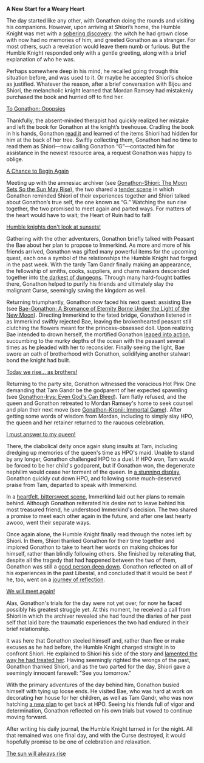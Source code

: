 **A New Start for a Weary Heart**

The day started like any other, with Gonathon doing the rounds and visiting his companions. However, upon arriving at Shiori’s home, the Humble Knight was met with a [sobering discovery](https://youtu.be/rDdbFYqcAyI?t=482): the witch he had grown close with now had no memories of him, and greeted Gonathon as a stranger. For most others, such a revelation would leave them numb or furious. But the Humble Knight responded only with a gentle greeting, along with a brief explanation of who he was.

Perhaps somewhere deep in his mind, he recalled going through this situation before, and was used to it. Or maybe he accepted Shiori’s choice as justified. Whatever the reason, after a brief conversation with Bijou and Shiori, the melancholic knight learned that Mordan Ramsey had mistakenly purchased the book and hurried off to find her.

[To Gonathon: Ooopsies](#embed:https://www.youtube.com/watch?v=rDdbFYqcAyI&t=1177s)

Thankfully, the absent-minded therapist had quickly realized her mistake and left the book for Gonathon at the knight’s treehouse. Cradling the book in his hands, Gonathon [read it](https://youtu.be/rDdbFYqcAyI?t=1555) and learned of the items Shiori had hidden for him at the back of her tree. Swiftly collecting them, Gonathon had no time to read them as Shiori—now calling Gonathon “G”—contacted him for assistance in the newest resource area, a request Gonathon was happy to oblige.

[A Chance to Begin Again](#embed:https://youtu.be/rDdbFYqcAyI?t=1775)

Meeting up with the amnesiac archiver (see [Gonathon-Shiori: The Moon Sets So the Sun May Rise](#edge:gigi-shiori)), the two shared a [tender scene](https://youtu.be/rDdbFYqcAyI?t=2130) in which Gonathon reminded Shiori of their experiences together and Shiori talked about Gonathon’s true self, the one known as “G.” Watching the sun rise together, the two promised to meet again and parted ways. For matters of the heart would have to wait; the Heart of Ruin had to fall!

[Humble knights don't look at sunsets!](#embed:https://youtu.be/rDdbFYqcAyI?t=2901)

Gathering with the other adventurers, Gonathon briefly talked with Peasant the Bae about her plan to propose to Immerkind. As more and more of his friends arrived, Gonathon was gifted many powerful items for the upcoming quest, each one a symbol of the relationships the Humble Knight had forged in the past week. With the tardy Tam Gandr finally making an appearance, the fellowship of smiths, cooks, suppliers, and charm makers descended together into [the darkest of dungeons](https://youtu.be/rDdbFYqcAyI?t=4912). Through many hard-fought battles there, Gonathon helped to purify his friends and ultimately slay the malignant Curse, seemingly saving the kingdom as well.

Returning triumphantly, Gonathon now faced his next quest: assisting Bae (see [Bae-Gonathon: A Bromance of Eternity Borne Under the Light of the New Moon](#edge:bae-gigi)). Directing Immerkind to the fated bridge, Gonathon listened in as Immerkind swiftly rejected Bae, leaving the brokenhearted peasant still clutching the flowers meant for the princess-obsessed doll. Upon realizing Bae intended to drown herself, the mortified Gonathon [leaped into action](https://youtu.be/rDdbFYqcAyI?t=6605), succumbing to the murky depths of the ocean with the peasant several times as he pleaded with her to reconsider. Finally seeing the light, Bae swore an oath of brotherhood with Gonathon, solidifying another stalwart bond the knight had built.

[Today we rise... as brothers!](#embed:https://youtu.be/rDdbFYqcAyI?t=7101)

Returning to the party site, Gonathon witnessed the voracious Hot Pink One demanding that Tam Gandr be the godparent of her expected spawnling (see [Gonathon-Irys: Even God's Can Bleed](#edge:irys-gigi)). Tam flatly refused, and the queen and Gonathon retreated to Mordan Ramsey's home to seek counsel and plan their next move (see [Gonathon-Kronii: Immortal Game](#edge:kronii-gigi)). After getting some words of wisdom from Mordan, including to simply slay HPO, the queen and her retainer returned to the raucous celebration.

[I must answer to my queen!](#embed:https://youtu.be/rDdbFYqcAyI?t=8982)

There, the diabolical deity once again slung insults at Tam, including dredging up memories of the queen's time as HPO's maid. Unable to stand by any longer, Gonathon challenged HPO to a duel. If HPO won, Tam would be forced to be her child's godparent, but if Gonathon won, the degenerate nephilim would cease her torment of the queen. In [a stunning display](https://youtu.be/rDdbFYqcAyI?t=9283), Gonathon quickly cut down HPO, and following some much-deserved praise from Tam, departed to speak with Immerkind.

In a [heartfelt, bittersweet scene](https://youtu.be/rDdbFYqcAyI?t=9825), Immerkind laid out her plans to remain behind. Although Gonathon reiterated his desire not to leave behind his most treasured friend, he understood Immerkind's decision. The two shared a promise to meet each other again in the future, and after one last hearty awooo, went their separate ways.

Once again alone, the Humble Knight finally read through the notes left by Shiori. In them, Shiori thanked Gonathon for their time together and implored Gonathon to take to heart her words on making choices for himself, rather than blindly following others. She finished by reiterating that, despite all the tragedy that had happened between the two of them, Gonathon was still a [good person deep down](https://www.youtube.com/watch?v=rDdbFYqcAyI&t=11436s). Gonathon reflected on all of his experiences in the past Libestal, and concluded that it would be best if he, too, went on a [journey of reflection](https://www.youtube.com/watch?v=rDdbFYqcAyI&t=10505s).

[We will meet again!](#embed:https://youtu.be/rDdbFYqcAyI?t=9925)

Alas, Gonathon's trials for the day were not yet over, for now he faced possibly his greatest struggle yet. At this moment, he received a call from Shiori in which the archiver revealed she had found the diaries of her past self that laid bare the traumatic experiences the two had endured in their brief relationship.

It was here that Gonathon steeled himself and, rather than flee or make excuses as he had before, the Humble Knight charged straight in to confront Shiori. He explained to Shiori his side of the story and [lamented the way he had treated her](https://www.youtube.com/watch?v=rDdbFYqcAyI&t=11316s). Having seemingly righted the wrongs of the past, Gonathon thanked Shiori, and as the two parted for the day, Shiori gave a seemingly innocent farewell: "See you tomorrow."

With the primary adventures of the day behind him, Gonathon busied himself with tying up loose ends. He visited Bae, who was hard at work on decorating her house for her children, as well as Tam Gandr, who was now hatching [a new plan](https://www.youtube.com/watch?v=rDdbFYqcAyI&t=13105s) to get back at HPO. Seeing his friends full of vigor and determination, Gonathon reflected on his own trials but vowed to continue moving forward.

After writing his daily journal, the Humble Knight turned in for the night. All that remained was one final day, and with the Curse destroyed, it would hopefully promise to be one of celebration and relaxation.

[The sun will always rise](#embed:https://www.youtube.com/watch?v=rDdbFYqcAyI&t=14284s)
